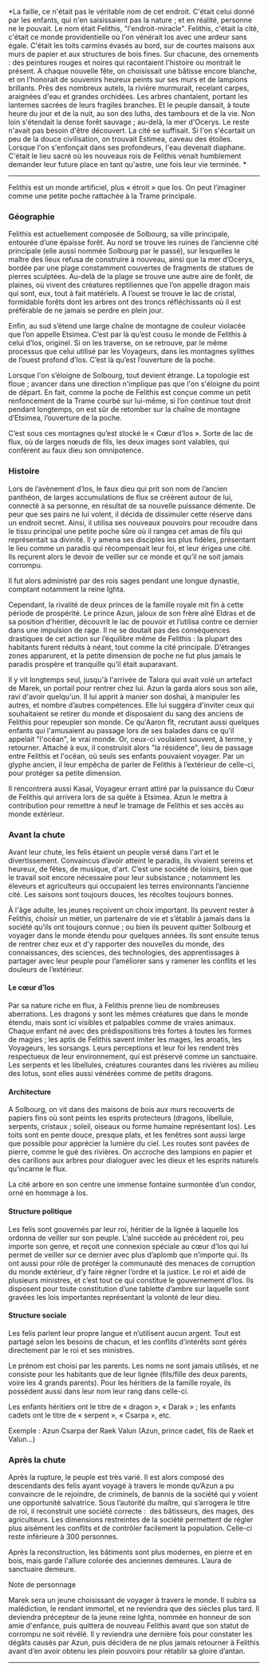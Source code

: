 *La faille, ce n'était pas le véritable nom de cet endroit. C'était celui donné par les enfants, qui n'en saisissaient pas la nature ; et en réalité, personne ne le pouvait. Le nom était Felithis, "l'endroit-miracle". Felithis, c'était la cité, c'était ce monde providentielle où l'on vénérait Ios avec une ardeur sans égale. C'était les toits carmins évasés au bord, sur de courtes maisons aux murs de papier et aux structures de bois fines. Sur chacune, des ornements : des peintures rouges et noires qui racontaient l'histoire ou montrait le présent. A chaque nouvelle fête, on choisissait une bâtisse encore blanche, et on l'honorait de souvenirs heureux peints sur ses murs et de lampions brillants.
Près des nombreux autels, la rivière murmurait, recelant carpes, araignées d'eau et grandes orchidées. Les arbres chantaient, portant les lanternes sacrées de leurs fragiles branches. Et le peuple dansait, à toute heure du jour et de la nuit, au son des luths, des tambours et de la vie. Non loin s'étendait la dense forêt sauvage ; au-delà, la mer d'Ocerys. Le reste n'avait pas besoin d'être découvert. 
La cité se suffisait. 
Si l'on s'écartait un peu de la douce civilisation, on trouvait Estimea, caveau des étoiles. Lorsque l'on s'enfonçait dans ses profondeurs, l'eau devenait diaphane. C'était le lieu sacré où les nouveaux rois de Felithis venait humblement demander leur future place en tant qu'astre, une fois leur vie terminée. *

---


Felithis est un monde artificiel, plus « étroit » que Ios. On peut l’imaginer comme une petite poche rattachée à la Trame principale.

### Géographie

Felithis est actuellement composée de Solbourg, sa ville principale, entourée d’une épaisse forêt. Au nord se trouve les ruines de l’ancienne cité principale (elle aussi nommée Solbourg par le passé), sur lesquelles le maître des lieux refusa de construire à nouveau, ainsi que la mer d’Ocerys, bordée par une plage constamment couvertes de fragments de statues de pierres sculptées. Au-delà de la plage se trouve une autre aire de forêt, de plaines, où vivent des créatures reptiliennes que l’on appelle dragon mais qui sont, eux, tout à fait matériels. A l’ouest se trouve le lac de cristal, formidable forêts dont les arbres ont des troncs réfléchissants où il est préférable de ne jamais se perdre en plein jour.

Enfin, au sud s’étend une large chaîne de montagne de couleur violacée que l’on appelle Etsimea. C’est par là qu’est cousu le monde de Felithis à celui d’Ios, originel. Si on les traverse, on se retrouve, par le même processus que celui utilisé par les Voyageurs, dans les montagnes sylithes de l’ouest profond d’Ios. C’est là qu’est l’ouverture de la poche.

Lorsque l'on s’éloigne de Solbourg, tout devient étrange. La topologie est floue ; avancer dans une direction n'implique pas que l'on s'éloigne du point de départ. En fait, comme la poche de Felithis est conçue comme un petit renfoncement de la Trame courbé sur lui-même, si l’on continue tout droit pendant longtemps, on est sûr de retomber sur la chaîne de montagne d’Etsimea, l’ouverture de la poche.

C’est sous ces montagnes qu’est stocké le « Cœur d’Ios ». Sorte de lac de flux, où de larges nœuds de fils, les deux images sont valables, qui confèrent au faux dieu son omnipotence.

### Histoire

Lors de l’avènement d’Ios, le faux dieu qui prit son nom de l’ancien panthéon, de larges accumulations de flux se créèrent autour de lui, connecté à sa personne, en résultat de sa nouvelle puissance démente. De peur que ses pairs ne lui volent, il décida de dissimuler cette réserve dans un endroit secret. Ainsi, il utilisa ses nouveaux pouvoirs pour recoudre dans le tissu principal une petite poche sûre où il rangea cet amas de fils qui représentait sa divinité. Il y amena ses disciples les plus fidèles, présentant le lieu comme un paradis qui récompensait leur foi, et leur érigea une cité. Ils reçurent alors le devoir de veiller sur ce monde et qu’il ne soit jamais corrompu.

Il fut alors administré par des rois sages pendant une longue dynastie, comptant notamment la reine Ighta.

Cependant, la rivalité de deux princes de la famille royale mit fin à cette période de prospérité. Le prince Azun, jaloux de son frère aîné Eldras et de sa position d’héritier, découvrit le lac de pouvoir et l’utilisa contre ce dernier dans une impulsion de rage. Il ne se doutait pas des conséquences drastiques de cet action sur l’équilibre même de Felithis : la plupart des habitants furent réduits à néant, tout comme la cité principale. D’étranges zones apparurent, et la petite dimension de poche ne fut plus jamais le paradis prospère et tranquille qu’il était auparavant.

Il y vit longtemps seul, jusqu'à l'arrivée de Talora qui avait volé un artefact de Marek, un portail pour rentrer chez lui. Azun la garda alors sous son aile, ravi d'avoir quelqu'un. Il lui apprit à manier son doshaï, à manipuler les autres, et nombre d’autres compétences. Elle lui suggéra d'inviter ceux qui souhaitaient se retirer du monde et disposaient du sang des anciens de Felithis pour repeupler son monde. Ce qu'Aaron fît, recrutant aussi quelques enfants qui l'amusaient au passage lors de ses balades dans ce qu’il appelait "l'océan", le vrai monde. Or, ceux-ci voulaient souvent, à terme, y retourner. Attaché à eux, il construisit alors "la résidence", lieu de passage entre Felithis et l'océan, où seuls ses enfants pouvaient voyager. Par un glyphe ancien, il leur empêcha de parler de Felithis à l’extérieur de celle-ci, pour protéger sa petite dimension.

Il rencontrera aussi Kasai, Voyageur errant attiré par la puissance du Cœur de Felithis qui arrivera lors de sa quête à Etsimea. Azun le mettra à contribution pour remettre à neuf le tramage de Felithis et ses accès au monde extérieur.

### Avant la chute

Avant leur chute, les felis étaient un peuple versé dans l'art et le divertissement. Convaincus d’avoir atteint le paradis, ils vivaient sereins et heureux, de fêtes, de musique, d'art. C’est une société de loisirs, bien que le travail soit encore nécessaire pour leur subsistance ; notamment les éleveurs et agriculteurs qui occupaient les terres environnants l’ancienne cité. Les saisons sont toujours douces, les récoltes toujours bonnes.

À l'âge adulte, les jeunes reçoivent un choix important. Ils peuvent rester à Felithis, choisir un métier, un partenaire de vie et s’établir à jamais dans la société qu’ils ont toujours connue ; ou bien ils peuvent quitter Solbourg et voyager dans le monde étendu pour quelques années. Ils sont ensuite tenus de rentrer chez eux et d’y rapporter des nouvelles du monde, des connaissances, des sciences, des technologies, des apprentissages à partager avec leur peuple pour l’améliorer sans y ramener les conflits et les douleurs de l’extérieur.

#### Le cœur d’Ios

Par sa nature riche en flux, à Felithis prenne lieu de nombreuses aberrations. Les dragons y sont les mêmes créatures que dans le monde étendu, mais sont ici visibles et palpables comme de vraies animaux. Chaque enfant né avec des prédispositions très fortes à toutes les formes de magies ; les aptis de Felithis savent imiter les mages, les aroatis, les Voyageurs, les sorsangs. Leurs perceptions et leur foi les rendent très respectueux de leur environnement, qui est préservé comme un sanctuaire. Les serpents et les libellules, créatures courantes dans les rivières au milieu des lotus, sont elles aussi vénérées comme de petits dragons.

#### Architecture

A Solbourg, on vit dans des maisons de bois aux murs recouverts de papiers fins où sont peints les esprits protecteurs (dragons, libellule, serpents, cristaux ; soleil, oiseaux ou forme humaine représentant Ios). Les toits sont en pente douce, presque plats, et les fenêtres sont aussi large que possible pour apprécier la lumière du ciel. Les routes sont pavées de pierre, comme le gué des rivières. On accroche des lampions en papier et des carillons aux arbres pour dialoguer avec les dieux et les esprits naturels qu’incarne le flux.

La cité arbore en son centre une immense fontaine surmontée d’un condor, orné en hommage à Ios.

#### Structure politique

Les felis sont gouvernés par leur roi, héritier de la lignée à laquelle Ios ordonna de veiller sur son peuple. L’aîné succède au précédent roi, peu importe son genre, et reçoit une connexion spéciale au cœur d’Ios qui lui permet de veiller sur ce dernier avec plus d’aplomb que n’importe qui. Ils ont aussi pour rôle de protéger la communauté des menaces de corruption du monde extérieur, d’y faire régner l’ordre et la justice. Le roi et aidé de plusieurs ministres, et c’est tout ce qui constitue le gouvernement d’Ios. Ils disposent pour toute constitution d’une tablette d’ambre sur laquelle sont gravées les lois importantes représentant la volonté de leur dieu.

#### Structure sociale

Les felis parlent leur propre langue et n’utilisent aucun argent. Tout est partagé selon les besoins de chacun, et les conflits d’intérêts sont gérés directement par le roi et ses ministres.

Le prénom est choisi par les parents. Les noms ne sont jamais utilisés, et ne consiste pour les habitants que de leur lignée (fils/fille des deux parents, voire les 4 grands parents). Pour les héritiers de la famille royale, ils possèdent aussi dans leur nom leur rang dans celle-ci.

Les enfants héritiers ont le titre de « dragon », « Darak » ; les enfants cadets ont le titre de « serpent », « Csarpa », etc.

Exemple : Azun Csarpa der Raek Valun (Azun, prince cadet, fils de Raek et Valun…)

### Après la chute

Après la rupture, le peuple est très varié. Il est alors composé des descendants des felis ayant voyagé à travers le monde qu’Azun a pu convaincre de le rejoindre, de criminels, de bannis de la société qui y voient une opportunité salvatrice. Sous l’autorité du maître, qui s’arrogera le titre de roi, il reconstruit une société correcte :  des bâtisseurs, des mages, des agriculteurs. Les dimensions restreintes de la société permettent de régler plus aisément les conflits et de contrôler facilement la population. Celle-ci reste inférieure à 300 personnes.

Après la reconstruction, les bâtiments sont plus modernes, en pierre et en bois, mais garde l'allure colorée des anciennes demeures. L’aura de sanctuaire demeure.

Note de personnage

Marek sera un jeune choisissant de voyager à travers le monde. Il subira sa malédiction, le rendant immortel, et ne reviendra que des siècles plus tard. Il deviendra précepteur de la jeune reine Ighta, nommée en honneur de son amie d'enfance, puis quittera de nouveau Felithis avant que son statut de corrompu ne soit révélé. Il y reviendra une dernière fois pour constater les dégâts causés par Azun, puis décidera de ne plus jamais retourner à Felithis avant d’en avoir obtenu les plein pouvoirs pour rétablir sa gloire d’antan.

---

